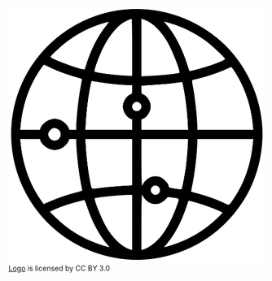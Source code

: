 
![GLTS Logo](./public/glts_logo.png)
[Logo](https://www.onlinewebfonts.com/icon/474664) is licensed by CC BY 3.0